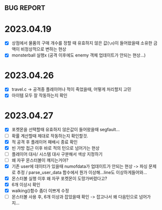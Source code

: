 ## BUG REPORT
# 2023.04.19
- [x] 상점에서 물품의 구매 개수를 정할 때 유효하지 않은 값(`\n`)이 들어왔을때 소유한 금액이 비정상적으로 변하는 현상 
- [x] monsterball 실행x (공격 이후에도 enemy 객체 업데이트가 안되는 현상...)

# 2023.04.26
- [x] travel.c -> 공격중 플레이어나 적이 죽었을때, 어떻게 처리할지 고민
- [x] 아이템 모두 잘 작동하는지 확인

# 2023.04.27
- [x] 포켓몬을 선택할때 유효하지 않은값이 들어왔을때 segfault...
- [ ] 확률 계산할때 제대로 작동하는지 확인할것.
- [x] 적 공격 후 플레이어 패배시 종료 확인
- [x] 빈 가방 접근 이후 바로 적의 턴으로 넘어가는 현상
- [ ] 플레이어 대사/ 시스템 대사 구분해서 색상 지정하기
- [ ] 왜 자꾸 몬스터볼이 꺠지는거야?
- [X] 기존 user에 데이터가 있을때 numofdata가 업데이트가 안되는 현상 -> 파싱 문제로 추정 / parse_user_data 함수에서 뭔가 이상해...line도 이상하게들어와...
- [x] 몬스터볼 실행 이후 왜 자꾸 포켓몬이 도망가버렸다고?
- [x] 6개 이상시 확인
- [x] walking()함수 좀더 이쁘게 수정
- [ ] 몬스터볼 사용 후, 6개 이상과 잡았을때 확인 -> 잡고나서 왜 다음턴으로 넘어가지...